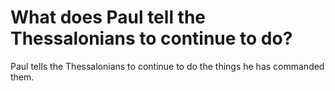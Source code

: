 # What does Paul tell the Thessalonians to continue to do?

Paul tells the Thessalonians to continue to do the things he has commanded them.
